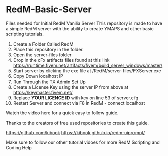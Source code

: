 # RedM-Basic-Server
Files needed for Initial RedM Vanilia Server
This repository is made to have a simple RedM server with the ability to create YMAPS and other basic scripting tutorials. 

1) Create a Folder Called RedM
2) Place this repository in the folder. 
3) Open the server-files folder
4) Drop in the cFx artifacts files found at this link
  https://runtime.fivem.net/artifacts/fivem/build_server_windows/master/
5) Start server by clicking the exe file at 
  /RedM/server-files/FXServer.exe
6) Copy Down localhost IP
7) Run Through the TX Admin Set Up
8) Create a License Key using the server IP from above at 
  https://keymaster.fivem.net/
9) Replace **YOUR LICENCE ID** with key on line 53 of server.cfg
10) Restart Server and connect via F8 in RedM - connect localhost

Watch the video here for a quick easy to follow guide. 

Thanks to the creators of free used repositories to create this guide. 

https://github.com/kibook
https://kibook.github.io/redm-uiprompt/

Make sure to follow our other tutorial vidoes for more RedM Scripting and Coding Help
